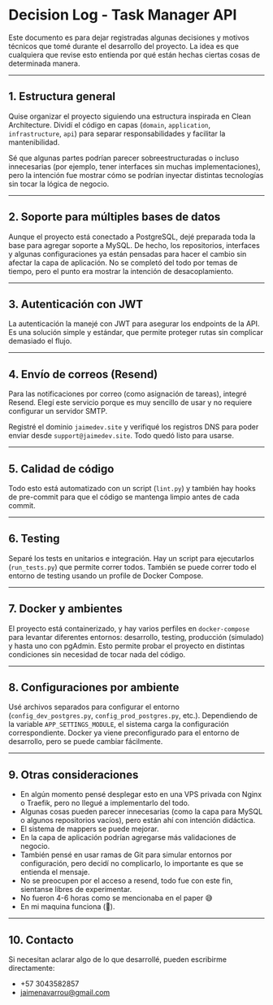 # Decision Log - Task Manager API

Este documento es para dejar registradas algunas decisiones y motivos técnicos que tomé durante el desarrollo del proyecto. La idea es que cualquiera que revise esto entienda por qué están hechas ciertas cosas de determinada manera.

---

## 1. Estructura general

Quise organizar el proyecto siguiendo una estructura inspirada en Clean Architecture. Dividí el código en capas (`domain`, `application`, `infrastructure`, `api`) para separar responsabilidades y facilitar la mantenibilidad.

Sé que algunas partes podrían parecer sobreestructuradas o incluso innecesarias (por ejemplo, tener interfaces sin muchas implementaciones), pero la intención fue mostrar cómo se podrían inyectar distintas tecnologías sin tocar la lógica de negocio.

---

## 2. Soporte para múltiples bases de datos

Aunque el proyecto está conectado a PostgreSQL, dejé preparada toda la base para agregar soporte a MySQL. De hecho, los repositorios, interfaces y algunas configuraciones ya están pensadas para hacer el cambio sin afectar la capa de aplicación. No se completó del todo por temas de tiempo, pero el punto era mostrar la intención de desacoplamiento.

---

## 3. Autenticación con JWT

La autenticación la manejé con JWT para asegurar los endpoints de la API. Es una solución simple y estándar, que permite proteger rutas sin complicar demasiado el flujo.

---

## 4. Envío de correos (Resend)

Para las notificaciones por correo (como asignación de tareas), integré Resend.
Elegí este servicio porque es muy sencillo de usar y no requiere configurar un servidor SMTP.

Registré el dominio `jaimedev.site` y verifiqué los registros DNS para poder enviar desde `support@jaimedev.site`. Todo quedó listo para usarse.

---

## 5. Calidad de código

Todo esto está automatizado con un script (`lint.py`) y también hay hooks de pre-commit para que el código se mantenga limpio antes de cada commit.

---

## 6. Testing

Separé los tests en unitarios e integración. Hay un script para ejecutarlos (`run_tests.py`) que permite correr todos. También se puede correr todo el entorno de testing usando un profile de Docker Compose.

---

## 7. Docker y ambientes

El proyecto está containerizado, y hay varios perfiles en `docker-compose` para levantar diferentes entornos: desarrollo, testing, producción (simulado) y hasta uno con pgAdmin.
Esto permite probar el proyecto en distintas condiciones sin necesidad de tocar nada del código.

---

## 8. Configuraciones por ambiente

Usé archivos separados para configurar el entorno (`config_dev_postgres.py`, `config_prod_postgres.py`, etc.).
Dependiendo de la variable `APP_SETTINGS_MODULE`, el sistema carga la configuración correspondiente. Docker ya viene preconfigurado para el entorno de desarrollo, pero se puede cambiar fácilmente.

---

## 9. Otras consideraciones

- En algún momento pensé desplegar esto en una VPS privada con Nginx o Traefik, pero no llegué a implementarlo del todo.
- Algunas cosas pueden parecer innecesarias (como la capa para MySQL o algunos repositorios vacíos), pero están ahí con intención didáctica.
- El sistema de mappers se puede mejorar.
- En la capa de aplicación podrían agregarse más validaciones de negocio.
- También pensé en usar ramas de Git para simular entornos por configuración, pero decidí no complicarlo, lo importante es que se entienda el mensaje.
- No se preocupen por el acceso a resend, todo fue con este fin, sientanse libres de experimentar.
- No fueron 4-6 horas como se mencionaba en el paper 😅
- En mi maquina funciona (🙌).
---

## 10. Contacto

Si necesitan aclarar algo de lo que desarrollé, pueden escribirme directamente:

- +57 3043582857
- jaimenavarrou@gmail.com
